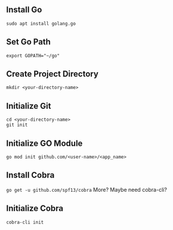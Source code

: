 ## Install Go
`sudo apt install golang.go`

## Set Go Path
`export GOPATH="~/go"`

## Create Project Directory
`mkdir <your-directory-name>`

## Initialize Git
```
cd <your-directory-name>
git init
```

## Initialize GO Module
`go mod init github.com/<user-name>/<app_name>`

## Install Cobra
`go get -u github.com/spf13/cobra`
More? Maybe need cobra-cli?

## Initialize Cobra
`cobra-cli init`

